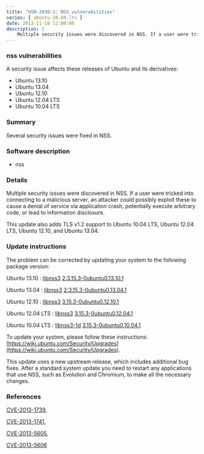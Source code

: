 ```yaml
---
title: "USN-2030-1: NSS vulnerabilities"
series: [ ubuntu-10.04-lts ]
date: 2013-11-18 12:00:00
description: |
    Multiple security issues were discovered in NSS. If a user were tricked into connecting to a malicious server, an attacker could possibly exploit these to cause a denial of service via application crash, potentially execute arbitrary code, or lead to information disclosure.
--- 
```

 
### nss vulnerabilities

A security issue affects these releases of Ubuntu and its derivatives:

* Ubuntu 13.10
* Ubuntu 13.04
* Ubuntu 12.10
* Ubuntu 12.04 LTS
* Ubuntu 10.04 LTS

### Summary

Several security issues were fixed in NSS. 

### Software description

* nss 

### Details

Multiple security issues were discovered in NSS. If a user were tricked into connecting to a malicious server, an attacker could possibly exploit these to cause a denial of service via application crash, potentially execute arbitrary code, or lead to information disclosure.

This update also adds TLS v1.2 support to Ubuntu 10.04 LTS, Ubuntu 12.04 LTS, Ubuntu 12.10, and Ubuntu 13.04. 

### Update instructions

The problem can be corrected by updating your system to the following package version:

Ubuntu 13.10
 : [libnss3](https://launchpad.net/ubuntu/+source/nss) <span> [2:3.15.3-0ubuntu0.13.10.1](https://launchpad.net/ubuntu/+source/nss/2:3.15.3-0ubuntu0.13.10.1) </span> 

Ubuntu 13.04
 : [libnss3](https://launchpad.net/ubuntu/+source/nss) <span> [2:3.15.3-0ubuntu0.13.04.1](https://launchpad.net/ubuntu/+source/nss/2:3.15.3-0ubuntu0.13.04.1) </span> 

Ubuntu 12.10
 : [libnss3](https://launchpad.net/ubuntu/+source/nss) <span> [3.15.3-0ubuntu0.12.10.1](https://launchpad.net/ubuntu/+source/nss/3.15.3-0ubuntu0.12.10.1) </span> 

Ubuntu 12.04 LTS
 : [libnss3](https://launchpad.net/ubuntu/+source/nss) <span> [3.15.3-0ubuntu0.12.04.1](https://launchpad.net/ubuntu/+source/nss/3.15.3-0ubuntu0.12.04.1) </span> 

Ubuntu 10.04 LTS
 : [libnss3-1d](https://launchpad.net/ubuntu/+source/nss) <span> [3.15.3-0ubuntu0.10.04.1](https://launchpad.net/ubuntu/+source/nss/3.15.3-0ubuntu0.10.04.1) </span> 

To update your system, please follow these instructions: [https://wiki.ubuntu.com/Security/Upgrades](https://wiki.ubuntu.com/Security/Upgrades).

This update uses a new upstream release, which includes additional bug fixes. After a standard system update you need to restart any applications that use NSS, such as Evolution and Chromium, to make all the necessary changes. 

### References

 [CVE-2013-1739](http://people.ubuntu.com/~ubuntu-security/cve/CVE-2013-1739), 

 [CVE-2013-1741](http://people.ubuntu.com/~ubuntu-security/cve/CVE-2013-1741), 

 [CVE-2013-5605](http://people.ubuntu.com/~ubuntu-security/cve/CVE-2013-5605), 

 [CVE-2013-5606](http://people.ubuntu.com/~ubuntu-security/cve/CVE-2013-5606)
 
